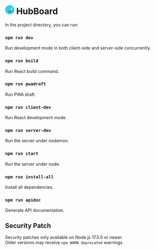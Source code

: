 # <img src="https://raw.githubusercontent.com/hotomho/CSCI3100Project_HubBoard/main/client/src/image/HubBoard.svg" width="30" height="30" alt="HubBoard" title="HubBoard"> HubBoard

In the project directory, you can run:

### `npm run dev`
Run development mode in both client-side and server-side concurrently.

### `npm run build`
Run React build command.

### `npm run pwadraft`
Run PWA draft.

### `npm run client-dev`
Run React development mode.

### `npm run server-dev`
Run the server under nodemon.

### `npm run start` 
Run the server under node.

### `npm run install-all`
Install all dependencies.

### `npm run apidoc`
Generate API documentation.

## Security Patch
Security patches only available on Node.js 17.5.0 or newer.  
Older versions may receive `npm WARN deprecated` warnings.

